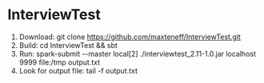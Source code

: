 # InterviewTest

1. Download: git clone https://github.com/maxteneff/InterviewTest.git
2. Build: cd InterviewTest && sbt
3. Run: spark-submit --master local[2] ./interviewtest_2.11-1.0.jar localhost 9999 file:/tmp output.txt
4. Look for output file: tail -f output.txt